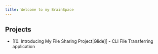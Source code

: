 ```yaml
---
title: Welcome to my BrainSpace
---
```

## Projects
- [[0. Introducing My File Sharing Project|Glide]] - CLI File Transferring application